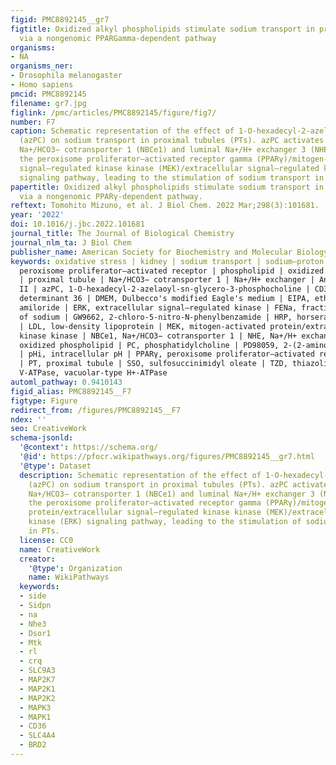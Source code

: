 ```yaml
---
figid: PMC8892145__gr7
figtitle: Oxidized alkyl phospholipids stimulate sodium transport in proximal tubules
  via a nongenomic PPARGamma-dependent pathway
organisms:
- NA
organisms_ner:
- Drosophila melanogaster
- Homo sapiens
pmcid: PMC8892145
filename: gr7.jpg
figlink: /pmc/articles/PMC8892145/figure/fig7/
number: F7
caption: Schematic representation of the effect of 1-O-hexadecyl-2-azelaoyl-sn-glycero-3-phosphocholine
  (azPC) on sodium transport in proximal tubules (PTs). azPC activates basolateral
  Na+/HCO3− cotransporter 1 (NBCe1) and luminal Na+/H+ exchanger 3 (NHE3) through
  the peroxisome proliferator–activated receptor gamma (PPARγ)/mitogen-activated protein/extracellular
  signal–regulated kinase kinase (MEK)/extracellular signal–regulated kinase (ERK)
  signaling pathway, leading to the stimulation of sodium transport in PTs.
papertitle: Oxidized alkyl phospholipids stimulate sodium transport in proximal tubules
  via a nongenomic PPARγ-dependent pathway.
reftext: Tomohito Mizuno, et al. J Biol Chem. 2022 Mar;298(3):101681.
year: '2022'
doi: 10.1016/j.jbc.2022.101681
journal_title: The Journal of Biological Chemistry
journal_nlm_ta: J Biol Chem
publisher_name: American Society for Biochemistry and Molecular Biology
keywords: oxidative stress | kidney | sodium transport | sodium–proton exchange |
  peroxisome proliferator–activated receptor | phospholipid | oxidized phospholipid
  | proximal tubule | Na+/HCO3− cotransporter 1 | Na+/H+ exchanger | Ang II, angiotensin
  II | azPC, 1-O-hexadecyl-2-azelaoyl-sn-glycero-3-phosphocholine | CD36, cluster
  determinant 36 | DMEM, Dulbecco's modified Eagle's medium | EIPA, ethyl-isopropyl
  amiloride | ERK, extracellular signal–regulated kinase | FENa, fractional excretion
  of sodium | GW9662, 2-chloro-5-nitro-N-phenylbenzamide | HRP, horseradish peroxidase
  | LDL, low-density lipoprotein | MEK, mitogen-activated protein/extracellular signal–regulated
  kinase kinase | NBCe1, Na+/HCO3− cotransporter 1 | NHE, Na+/H+ exchanger | oxPL,
  oxidized phospholipid | PC, phosphatidylcholine | PD98059, 2-(2-amino-3methoxyphenyl)chromone
  | pHi, intracellular pH | PPARγ, peroxisome proliferator–activated receptor gamma
  | PT, proximal tubule | SSO, sulfosuccinimidyl oleate | TZD, thiazolidinedione |
  V-ATPase, vacuolar-type H+-ATPase
automl_pathway: 0.9410143
figid_alias: PMC8892145__F7
figtype: Figure
redirect_from: /figures/PMC8892145__F7
ndex: ''
seo: CreativeWork
schema-jsonld:
  '@context': https://schema.org/
  '@id': https://pfocr.wikipathways.org/figures/PMC8892145__gr7.html
  '@type': Dataset
  description: Schematic representation of the effect of 1-O-hexadecyl-2-azelaoyl-sn-glycero-3-phosphocholine
    (azPC) on sodium transport in proximal tubules (PTs). azPC activates basolateral
    Na+/HCO3− cotransporter 1 (NBCe1) and luminal Na+/H+ exchanger 3 (NHE3) through
    the peroxisome proliferator–activated receptor gamma (PPARγ)/mitogen-activated
    protein/extracellular signal–regulated kinase kinase (MEK)/extracellular signal–regulated
    kinase (ERK) signaling pathway, leading to the stimulation of sodium transport
    in PTs.
  license: CC0
  name: CreativeWork
  creator:
    '@type': Organization
    name: WikiPathways
  keywords:
  - side
  - Sidpn
  - na
  - Nhe3
  - Dsor1
  - Mtk
  - rl
  - crq
  - SLC9A3
  - MAP2K7
  - MAP2K1
  - MAP2K2
  - MAPK3
  - MAPK1
  - CD36
  - SLC4A4
  - BRD2
---
```

